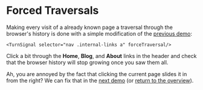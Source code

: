 <h1>Forced Traversals</h1>

Making  every visit of a already known page a traversal through the  browser's history is done with a simple modification of the [previous demo](/signal-demo/pageOrder/blog/):

```astro title="BaseHead.astro"
<TurnSignal selector="nav .internal-links a" forceTraversal/>
```
Click a bit through the **Home**, **Blog**, and **About** links in the header and check that the browser history will stop growing once you saw them all.

Ah, you are annoyed by the fact that clicking the current page slides it in from the right? We can fix that in the [next demo](/signal-demo/same/blog/) (or [return to the overview](/signal-demo/)).


